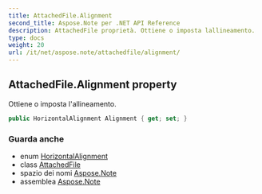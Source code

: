 ```yaml
---
title: AttachedFile.Alignment
second_title: Aspose.Note per .NET API Reference
description: AttachedFile proprietà. Ottiene o imposta lallineamento.
type: docs
weight: 20
url: /it/net/aspose.note/attachedfile/alignment/
---
```

## AttachedFile.Alignment property

Ottiene o imposta l'allineamento.

```csharp
public HorizontalAlignment Alignment { get; set; }
```

### Guarda anche

* enum [HorizontalAlignment](../../horizontalalignment/)
* class [AttachedFile](../)
* spazio dei nomi [Aspose.Note](../../attachedfile/)
* assemblea [Aspose.Note](../../../)


